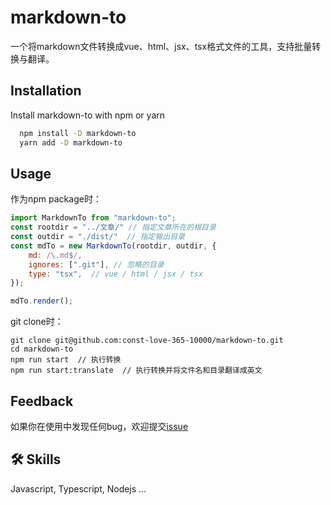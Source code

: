 
# markdown-to

一个将markdown文件转换成vue、html、jsx、tsx格式文件的工具，支持批量转换与翻译。




## Installation

Install markdown-to with npm or yarn

```bash
  npm install -D markdown-to
  yarn add -D markdown-to
```
    
## Usage

作为npm package时：
```javascript
import MarkdownTo from "markdown-to";
const rootdir = "../文章/" // 指定文章所在的根目录
const outdir = "./dist/"  // 指定输出目录
const mdTo = new MarkdownTo(rootdir, outdir, {
	md: /\.md$/,
	ignores: [".git"], // 忽略的目录
	type: "tsx",  // vue / html / jsx / tsx
});

mdTo.render();
```

git clone时：
```shell
git clone git@github.com:const-love-365-10000/markdown-to.git
cd markdown-to
npm run start  // 执行转换
npm run start:translate  // 执行转换并将文件名和目录翻译成英文
```

## Feedback

如果你在使用中发现任何bug，欢迎提交[issue](https://github.com/const-love-365-10000/markdown-to/issues)


## 🛠 Skills
Javascript, Typescript, Nodejs ...

